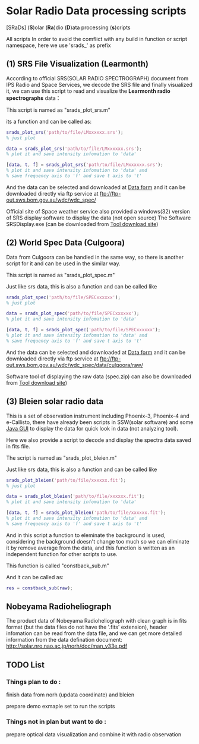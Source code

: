# **S**olar **Ra**dio  **D**ata processing **s**cripts

 [SRaDs] (**S**)olar (**Ra**)dio  (**D**)ata processing (**s**)cripts

All scripts In order to avoid the comflict with any build in function or script namespace, here we use 'srads_' as prefix

## (1)  SRS File Visualization (Learmonth)

According to official SRS(SOLAR RADIO SPECTROGRAPH)  document from IPS Radio and Space Services, we decode the SRS file and finally visualized it, we can use this script to read and visualize the **Learmonth radio spectrographs** data：

This script is named as "srads_plot_srs.m"

its a function and can be called as:

```matlab
srads_plot_srs('path/to/file/LMxxxxxx.srs'); 
% just plot

data = srads_plot_srs('path/to/file/LMxxxxxx.srs');
% plot it and save intensity infomation to 'data'

[data, t, f] = srads_plot_srs('path/to/file/LMxxxxxx.srs'); 
% plot it and save intensity infomation to 'data' and 
% save frequency axis to 'f' and save t axis to 't'
```

And the data can be selected and downloaded at [Data form](http://www.sws.bom.gov.au/World_Data_Centre/1/9) and it can be downloaded directly via ftp service at ftp://ftp-out.sws.bom.gov.au/wdc/wdc_spec/

Official site of Space weather service also provided a windows(32) version of SRS display software to display the data (not open source) The Software SRSDisplay.exe (can be downloaded from [Tool download site](http://www.sws.bom.gov.au/World_Data_Centre/1/1))

## (2) World Spec Data (Culgoora)
Data from Culgoora can be handled in the same way, so there is another script for it and can be used in the similar way.

This script is named as "srads_plot_spec.m"

Just like srs data, this is also a function and can be called like 

```matlab
srads_plot_spec('path/to/file/SPECxxxxxx'); 
% just plot

data = srads_plot_spec('path/to/file/SPECxxxxxx');
% plot it and save intensity infomation to 'data'

[data, t, f] = srads_plot_spec('path/to/file/SPECxxxxxx'); 
% plot it and save intensity infomation to 'data' and 
% save frequency axis to 'f' and save t axis to 't'
```


And the data can be selected and downloaded at [Data form](http://www.sws.bom.gov.au/World_Data_Centre/1/9) and it can be downloaded directly via ftp service at  ftp://ftp-out.sws.bom.gov.au/wdc/wdc_spec/data/culgoora/raw/

Software tool of displaying the raw data (spec.zip) can also be downloaded from [Tool download site](http://www.sws.bom.gov.au/World_Data_Centre/1/1))

## (3) Bleien solar radio data
This is a set of observation instrument including Phoenix-3, Phoenix-4 and e-Callisto, there have already been scripts in SSW(solar software) and some [Java GUI](http://soleil.i4ds.ch/solarradio/data/JavaViewers/) to display the data for quick look in data (not analyzing tool).

Here we also provide a script to decode and display the spectra data saved in fits file.

The script is named as "srads_plot_bleien.m"

Just like srs data, this is also a function and can be called like 

```matlab
srads_plot_bleien('path/to/file/xxxxxx.fit'); 
% just plot

data = srads_plot_bleien('path/to/file/xxxxxx.fit');
% plot it and save intensity infomation to 'data'

[data, t, f] = srads_plot_bleien('path/to/file/xxxxxx.fit'); 
% plot it and save intensity infomation to 'data' and 
% save frequency axis to 'f' and save t axis to 't'
```

And in this script a function to eleminate the background is used, considering the background doesn't change too much so we can eliminate it by remove average from the data, and this function is written as an independent function for other scripts to use.

This function is called "constback_sub.m"

And it can be called as:


```matlab
res = constback_sub(raw);
```

## Nobeyama Radioheliograph

The product data of Nobeyama Radioheliograph with clean graph is in fits format (but the data files do not have the '.fits' extension), header infomation can be read from the data file, and we can get more detailed information from the data defination document: http://solar.nro.nao.ac.jp/norh/doc/man_v33e.pdf



## TODO List
### Things plan to do :
finish data from norh (updata coordinate) and bleien

prepare demo exmaple set to run the scripts
### Things not in plan but want to do :
prepare optical data visualization and combine it with radio observation


